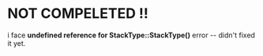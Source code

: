 # NOT COMPELETED !!

i face **undefined reference for StackType<int>::StackType()** error -- didn't fixed it yet.